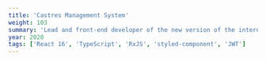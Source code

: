 ```yaml
---
title: 'Castres Management System'
weight: 103
summary: 'Lead and front-end developer of the new version of the internal Castres Management System (ERP) that manage all the operations of the company.'
year: 2020
tags: ['React 16', 'TypeScript', 'RxJS', 'styled-component', 'JWT']
---
```

